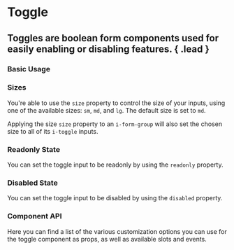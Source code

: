 # Toggle
## Toggles are boolean form components used for easily enabling or disabling features. { .lead }

### Basic Usage

<i-code-preview title="Basic Toggle">
<i-toggle v-model="toggled"></i-toggle>
<template slot="html">

~~~html
<i-toggle v-model="toggled"></i-toggle>
~~~

</template>
<template slot="js">

~~~js
export default {
  data () {
    return {
      toggled: false
    };
  }
}
~~~

</template>
<template slot="output">

Checked: <code>{{toggled}}</code>

</template>
</i-code-preview>

### Sizes
You're able to use the `size` property to control the size of your inputs, using one of the available sizes: `sm`, `md`, and `lg`. The default size is set to `md`. 

<i-code-preview title="Toggle Sizes">
<i-toggle size="sm" v-model="toggledSizeSm"></i-toggle>
<i-toggle size="md" v-model="toggledSizeMd"></i-toggle>
<i-toggle size="lg" v-model="toggledSizeLg"></i-toggle>
<template slot="html">

~~~html
<i-toggle size="sm" v-model="toggled"></i-toggle>
~~~
~~~html
<i-toggle size="md" v-model="toggled"></i-toggle>
~~~
~~~html
<i-toggle size="lg" v-model="toggled"></i-toggle>
~~~

</template>
<template slot="js">

~~~js
export default {
  data () {
    return {
      toggled: false
    };
  }
}
~~~

</template>
</i-code-preview>

Applying the size `size` property to an `i-form-group` will also set the chosen size to all of its `i-toggle` inputs.


### Readonly State
You can set the toggle input to be readonly by using the `readonly` property.

<i-code-preview title="Readonly Toggle">
<i-toggle v-model="toggledReadonlyFalse" readonly></i-toggle>
<i-toggle v-model="toggledReadonlyTrue" readonly></i-toggle>
<template slot="html">

~~~html
<i-toggle v-model="toggledFalse" readonly></i-toggle>
~~~
~~~html
<i-toggle v-model="toggledTrue" readonly></i-toggle>
~~~

</template>
<template slot="js">

~~~js
export default {
  data () {
    return {
      toggledFalse: false,
      toggledTrue: true
    };
  }
}
~~~

</template>
</i-code-preview>

### Disabled State
You can set the toggle input to be disabled by using the `disabled` property.

<i-code-preview title="Disabled Toggle">
<i-toggle v-model="toggledDisabledFalse" disabled></i-toggle>
<i-toggle v-model="toggledDisabledTrue" disabled></i-toggle>
<template slot="html">

~~~html
<i-toggle v-model="toggledFalse" readonly></i-toggle>
~~~
~~~html
<i-toggle v-model="toggledTrue" readonly></i-toggle>
~~~

</template>
<template slot="js">

~~~js
export default {
  data () {
    return {
      toggledFalse: false,
      toggledTrue: true
    };
  }
}
~~~

</template>
</i-code-preview>

### Component API
Here you can find a list of the various customization options you can use for the toggle component as props, as well as available slots and events.

<i-api-preview title="Toggle API" markup="i-toggle" expanded>
    <template slot="props">
        <api-table>
            <api-table-row>
                <template slot="property">disabled</template>
                <template slot="description">Sets the state of the toggle input form component as disabled.</template>
                <template slot="type"><code>Boolean</code></template>
                <template slot="values"><code>true</code>, <code>false</code></template>
                <template slot="default"><code>false</code></template>
            </api-table-row>
            <api-table-row>
                <template slot="property">readonly</template>
                <template slot="description">Sets the state of the toggle input form component as readonly.</template>
                <template slot="type"><code>Boolean</code></template>
                <template slot="values"><code>true</code>, <code>false</code></template>
                <template slot="default"><code>false</code></template>
            </api-table-row>
            <api-table-row>
                <template slot="property">schema</template>
                <template slot="description">Provides a schema binding to the toggle input form component. See the <nuxt-link to="/docs/forms/form-validation">Form Validation</nuxt-link> documentation.</template>
                <template slot="type"><code>Object</code></template>
                <template slot="values"></template>
                <template slot="default"></template>
            </api-table-row>
            <api-table-row>
                <template slot="property">size</template>
                <template slot="description">Sets the size of the toggle input form component.</template>
                <template slot="type"><code>String</code></template>
                <template slot="values"><code>sm</code>, <code>md</code>, <code>lg</code></template>
                <template slot="default"><code>md</code></template>
            </api-table-row>
            <api-table-row>
                <template slot="property">value</template>
                <template slot="description">Sets the value of the toggle input form component. Can be also provided using a <code>v-model</code> directive when the toggle input isn't grouped.</template>
                <template slot="type"><code>Boolean</code></template>
                <template slot="values"></template>
                <template slot="default"></template>
            </api-table-row>
        </api-table>
    </template>
    <template slot="events">
        <api-table>
            <api-table-row>
                <template slot="event">click</template>
                <template slot="description">Emitted when toggle input form component is clicked.</template>
                <template slot="type"><code>(event: Event) => {}</code></template>
            </api-table-row>
            <api-table-row>
                <template slot="event">focus</template>
                <template slot="description">Emitted when toggle input form component is focused.</template>
                <template slot="type"><code>(event: Event) => {}</code></template>
            </api-table-row>
            <api-table-row>
                <template slot="event">blur</template>
                <template slot="description">Emitted when toggle input form component is blurred.</template>
                <template slot="type"><code>(event: Event) => {}</code></template>
            </api-table-row>
            <api-table-row>
                <template slot="event">input</template>
                <template slot="description">Emitted when toggle input form component value changes.</template>
                <template slot="type"><code>(value: Boolean | String) => {}</code></template>
            </api-table-row>
        </api-table>
    </template>
</i-api-preview>
